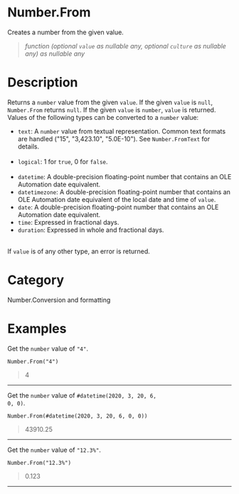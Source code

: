 # Number.From
Creates a number from the given value.
> _function (optional <code>value</code> as nullable any, optional <code>culture</code> as nullable any) as nullable any_

# Description 
Returns a <code>number</code> value from the given <code>value</code>. If the given <code>value</code> is <code>null</code>, <code>Number.From</code> returns <code>null</code>.  If the given <code>value</code> is <code>number</code>, <code>value</code> is returned. Values of the following types can be converted to a <code>number</code> value:
      <ul>
        <li><code>text</code>: A <code>number</code> value from textual representation. Common text formats are handled ("15", "3,423.10", "5.0E-10"). See <code>Number.FromText</code> for details.</li>        
        <li><code>logical</code>: 1 for <code>true</code>, 0 for <code>false</code>.</li>   
        <li><code>datetime</code>: A double-precision floating-point number that contains an OLE Automation date equivalent.</li>
        <li><code>datetimezone</code>: A double-precision floating-point number that contains an OLE Automation date equivalent of the local date and time of <code>value</code>.</li>
        <li><code>date</code>: A double-precision floating-point number that contains an OLE Automation date equivalent.</li>
        <li><code>time</code>:  Expressed in fractional days.</li>
        <li><code>duration</code>: Expressed in whole and fractional days.</li>  
      </ul>
If <code>value</code> is of any other type, an error is returned.
# Category 
Number.Conversion and formatting
# Examples 
Get the <code>number</code> value of <code>"4"</code>.
```
Number.From("4")
```
> 4
***
Get the <code>number</code> value of <code>#datetime(2020, 3, 20, 6, 0, 0)</code>.
```
Number.From(#datetime(2020, 3, 20, 6, 0, 0))
```
> 43910.25
***
Get the <code>number</code> value of <code>"12.3%"</code>.
```
Number.From("12.3%")
```
> 0.123
***
